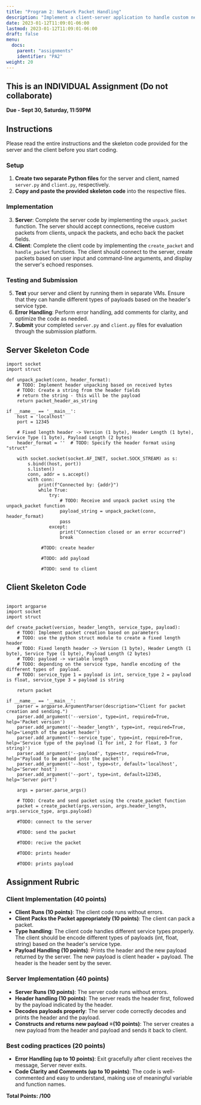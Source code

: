 ```yaml
---
title: "Program 2: Network Packet Handling"
description: "Implement a client-server application to handle custom network packets with Python."
date: 2023-01-12T11:09:01-06:00
lastmod: 2023-01-12T11:09:01-06:00
draft: false
menu:
  docs:
    parent: "assignments"
    identifier: "PA2"
weight: 20
---
```


## This is an INDIVIDUAL Assignment (Do not collaborate)
**Due - Sept 30, Saturday, 11:59PM**

## Instructions

Please read the entire instructions and the skeleton code provided for the server and the client before you start coding.

### Setup

1. **Create two separate Python files** for the server and client, named `server.py` and `client.py`, respectively.
2. **Copy and paste the provided skeleton code** into the respective files.

### Implementation

3. **Server**: Complete the server code by implementing the `unpack_packet` function. The server should accept connections, receive custom packets from clients, unpack the packets, and echo back the packet fields.
4. **Client**: Complete the client code by implementing the `create_packet` and `handle_packet` functions. The client should connect to the server, create packets based on user input and command-line arguments, and display the server's echoed responses.

### Testing and Submission

5. **Test** your server and client by running them in separate VMs. Ensure that they can handle different types of payloads based on the header's service type.
6. **Error Handling**: Perform error handling, add comments for clarity, and optimize the code as needed.
7. **Submit** your completed `server.py` and `client.py` files for evaluation through the submission platform.

## Server Skeleton Code

```
import socket
import struct

def unpack_packet(conn, header_format):
    # TODO: Implement header unpacking based on received bytes
    # TODO: Create a string from the header fields
    # return the string - this will be the payload
    return packet_header_as_string

if __name__ == '__main__':
    host = 'localhost'
    port = 12345

    # Fixed length header -> Version (1 byte), Header Length (1 byte), Service Type (1 byte), Payload Length (2 bytes)
    header_format = ''  # TODO: Specify the header format using "struct"

    with socket.socket(socket.AF_INET, socket.SOCK_STREAM) as s:
        s.bind((host, port))
        s.listen()
        conn, addr = s.accept()
        with conn:
            print(f"Connected by: {addr}")
            while True:
                try:
                    # TODO: Receive and unpack packet using the unpack_packet function
                    payload_string = unpack_packet(conn, header_format)
                    pass
                except:
                    print("Connection closed or an error occurred")
                    break

             #TODO: create header

             #TODO: add payload

             #TODO: send to client

```

## Client Skeleton Code

```

import argparse
import socket
import struct

def create_packet(version, header_length, service_type, payload):
    # TODO: Implement packet creation based on parameters
    # TODO: use the python struct module to create a fixed length header
    # TODO: Fixed length header -> Version (1 byte), Header Length (1 byte), Service Type (1 byte), Payload Length (2 bytes)
    # TODO: payload -> variable length
    # TODO: depending on the service type, handle encoding of the different types of  payload.
    # TODO: service_type 1 = payload is int, service_type 2 = payload is float, service_type 3 = payload is string

    return packet

if __name__ == '__main__':
    parser = argparse.ArgumentParser(description="Client for packet creation and sending.")
    parser.add_argument('--version', type=int, required=True, help='Packet version')
    parser.add_argument('--header_length', type=int, required=True, help='Length of the packet header')
    parser.add_argument('--service_type', type=int, required=True, help='Service type of the payload (1 for int, 2 for float, 3 for string)')
    parser.add_argument('--payload', type=str, required=True, help='Payload to be packed into the packet')
    parser.add_argument('--host', type=str, default='localhost', help='Server host')
    parser.add_argument('--port', type=int, default=12345, help='Server port')

    args = parser.parse_args()

    # TODO: Create and send packet using the create_packet function
    packet = create_packet(args.version, args.header_length, args.service_type, args.payload)

    #TODO: connect to the server

    #TODO: send the packet

    #TODO: recive the packet 
    
    #TODO: prints header     
    
    #TODO: prints payload
```

## Assignment Rubric

### Client Implementation (40 points)

- **Client Runs (10 points)**: The client code runs without errors.
- **Client Packs the Packet appropriately (10 points)**: The client can pack a packet.
- **Type handling**: The client code handles different service types properly. The client should be encode different types of payloads (int, float, string) based on the header's service type.
- **Payload Handling (10 points)**: Prints the header and the new payload returned by the server. The new payload is client header + payload. The header is the header sent by the sever. 

### Server Implementation (40 points)

- **Server Runs (10 points)**: The server code runs without errors.
- **Header handling (10 points)**: The server reads the header first, followed by the payload indicated by the header.
- **Decodes payloads properly**: The server code correctly decodes and prints the header and the payload.
- **Constructs and returns new payload =(10 points)**: The server creates a new payload from the header and payload and sends it back to client.

### Best coding practices (20 points)

- **Error Handling (up to 10 points)**: Exit gracefully after client receives the message, Server never exits.
- **Code Clarity and Comments (up to 10 points)**: The code is well-commented and easy to understand, making use of meaningful variable and function names.

**Total Points: /100**
